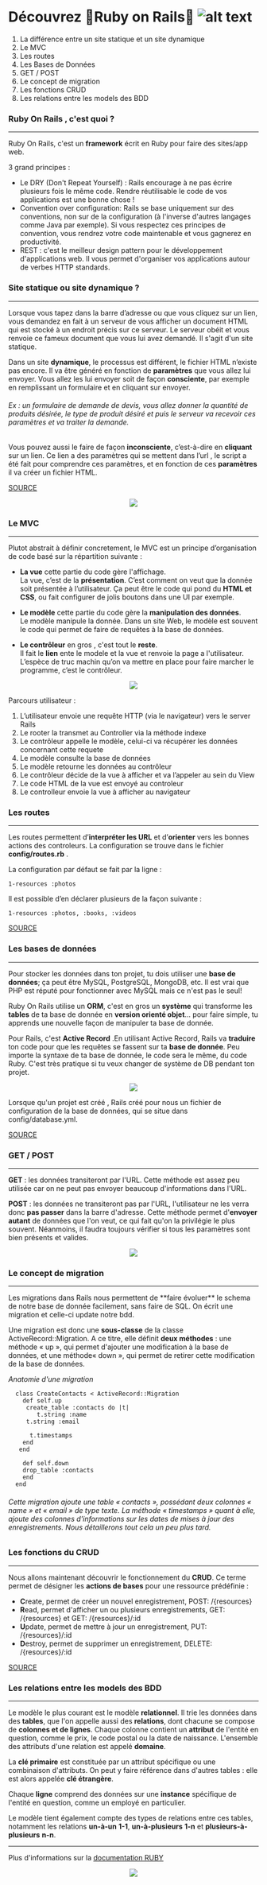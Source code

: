 # Découvrez :train:Ruby on Rails:train: ![alt text][logo]

 1. La différence entre un site statique et un site dynamique
 2. Le MVC
 3. Les routes
 4. Les Bases de Données
 5. GET / POST
 6. Le concept de migration
 7. Les fonctions CRUD
 8. Les relations entre les models des BDD

### Ruby On Rails , c'est quoi ? 
<hr>

Ruby On Rails, c'est un **framework** écrit en Ruby pour faire des sites/app web. 

3 grand principes : 

- Le DRY (Don't Repeat Yourself) : 
Rails encourage à ne pas écrire plusieurs fois le même code. Rendre réutilisable le code de vos applications est une bonne chose !
- Convention over configuration: 
Rails se base uniquement sur des conventions, non sur de la configuration (à l'inverse d'autres langages comme Java par exemple). Si vous respectez ces principes de convention, vous rendrez votre code maintenable et vous gagnerez en productivité.
- REST : 
c'est le meilleur design pattern pour le développement d'applications web. Il vous permet d'organiser vos applications autour de verbes HTTP standards.


### Site statique ou site dynamique ?
<hr>
 Lorsque vous tapez dans la barre d’adresse ou que vous cliquez sur un lien, vous demandez en fait à un serveur de vous afficher un document HTML qui est stocké à un endroit précis sur ce serveur. Le serveur obéit et vous renvoie ce fameux document que vous lui avez demandé. Il s'agit d'un site statique.


Dans un site **dynamique**, le processus est différent, le fichier HTML n’existe pas encore. Il va être généré en fonction de **paramètres** que vous allez lui envoyer.
Vous allez les lui envoyer soit de façon **consciente**, par exemple en remplissant un formulaire et en cliquant sur envoyer. 
    
###### *Ex :  un formulaire de demande de devis, vous allez donner la quantité de produits désirée, le type de produit désiré et puis le serveur va recevoir ces paramètres et va traiter la demande.*

Vous pouvez aussi le faire de façon **inconsciente**, c’est-à-dire en **cliquant** sur un lien. Ce lien a des paramètres qui se mettent dans l’url , le script a été fait pour comprendre ces paramètres,  et en fonction de ces **paramètres** il va créer un fichier HTML.

<a href="https://business-antidote.com/difference-entre-site-statique-et-site-dynamique/">SOURCE</a>

<p align="center">
    <img src="https://www.pluralsight.com/content/pluralsight/en/blog/creative-professional/sta/static-dynamic-websites-theres-difference/_jcr_content/main/hero_blog_block/image-res.img.jpg/1446605940972.jpg" target="_blank">
</p>


### Le MVC
<hr>
<p> Plutot abstrait à définir concretement, le MVC est un principe d’organisation de code basé sur la répartition suivante : <p>
    
- **La vue** cette partie du code gère l'affichage.     
La vue, c’est de la **présentation**. C’est comment on veut que la donnée soit présentée à l’utilisateur. Ça peut être le code qui pond du **HTML et CSS**, ou fait configurer de jolis boutons dans une UI par exemple.    

- **Le modèle** cette partie du code gère la **manipulation des données**.  
Le modèle manipule la donnée. Dans un site Web, le modèle est souvent le code qui permet de faire de requêtes à la base de données.   

- **Le contrôleur** en gros , c'est tout le **reste**.     
Il fait le **lien** ente le modele et la vue et renvoie la page a l'utilisateur. L’espèce de truc machin qu’on va mettre en place pour faire marcher le programme, c’est le contrôleur.  
<p>

<p align="center">
<img src= http://csharpcorner.mindcrackerinc.netdna-cdn.com/article/generate-a-controller-and-view-in-ruby-on-rails/Images/image001.jpg> 
</p>

Parcours utilisateur :

1. L’utilisateur envoie une requête HTTP (via le navigateur) vers le server Rails
2. Le rooter la transmet au Controller via la méthode indexe
3. Le contrôleur appelle le modèle, celui-ci va récupérer les données concernant cette requete
4. Le modèle consulte la base de données
5. Le modèle retourne les données au contrôleur
6. Le contrôleur décide de la vue à afficher et va l’appeler au sein du View
7. Le code HTML de la vue est envoyé au controleur
8. Le controlleur envoie la vue à afficher au navigateur

### Les routes 
<hr>

Les routes permettent d’**interpréter les URL** et d’**orienter** vers les bonnes actions des controleurs. La configuration se trouve dans le fichier **config/routes.rb** .

La configuration par défaut se fait par la ligne :

    1-resources :photos

Il est possible d’en déclarer plusieurs de la façon suivante :

    1-resources :photos, :books, :videos

<a href="https://www.sois-net.fr/routes-ruby-on-rails/">SOURCE </a>

### Les bases de données  
<hr>

Pour stocker les données dans ton projet, tu dois utiliser une **base de données**; ça peut être MySQL, PostgreSQL, MongoDB, etc. Il est vrai que PHP est réputé pour fonctionner avec MySQL mais ce n'est pas le seul!

Ruby On Rails utilise un **ORM**, c'est en gros un **système** qui transforme les **tables** de ta base de donnée en **version orienté objet**... pour faire simple, tu apprends une nouvelle façon de manipuler ta base de donnée. 


Pour Rails, c'est **Active Record** .En utilisant Active Record, Rails va **traduire** ton code pour que les requêtes se fassent sur ta **base de donnée**. Peu importe la syntaxe de ta base de donnée, le code sera le même, du code Ruby. C'est très pratique si tu veux changer de système de DB pendant ton projet.

<p align="center">
    <img src="http://www.ennder.fr/Documents/devs/support_de_cours_rails/images/orm.jpeg">
</p>

<p>Lorsque qu'un projet est créé , Rails créé pour nous un fichier de configuration de la base de données, qui se situe dans config/database.yml. </p>

<a href="http://v-dubois.developpez.com/ruby-on-rails/introduction/">SOURCE </a>
    
### GET / POST
<hr>

**GET** : les données transiteront par l'URL. Cette méthode est assez peu utilisée car on ne peut pas envoyer beaucoup d'informations dans l'URL.

**POST** : les données ne transiteront pas par l'URL, l'utilisateur ne les verra donc **pas passer** dans la barre d'adresse. Cette méthode permet d'**envoyer autant** de données que l'on veut, ce qui fait qu'on la privilégie le plus souvent. Néanmoins, il faudra toujours vérifier si tous les paramètres sont bien présents et valides. 
<p align="center">
    <img src="http://media.tumblr.com/tumblr_m6gb8lux6E1r731lp.png">
</p>

### Le concept de migration
<hr>
Les migrations dans Rails nous permettent de **faire évoluer** le schema de notre base de donnée facilement, sans faire de SQL. On écrit une migration et celle-ci update notre bdd.

Une migration est donc une **sous-classe** de la classe ActiveRecord::Migration. A ce titre, elle définit **deux méthodes** : une méthode « up », qui permet d'ajouter une modification à la base de données, et une méthode« down », qui permet de retirer cette modification de la base de données. 

*Anatomie d'une migration*

      class CreateContacts < ActiveRecord::Migration
        def self.up
         create_table :contacts do |t|
            t.string :name
         t.string :email

          t.timestamps
        end
       end

        def self.down
        drop_table :contacts
        end
      end
      
###### *Cette migration ajoute une table « contacts », possédant deux colonnes « name » et « email » de type texte. La méthode « timestamps » quant à elle, ajoute des colonnes d'informations sur les dates de mises à jour des enregistrements. Nous détaillerons tout cela un peu plus tard.*

### Les fonctions du CRUD
<hr>

Nous allons maintenant découvrir le fonctionnement du **CRUD**. Ce terme permet de désigner les **actions de bases** pour une ressource prédéfinie :

- **C**reate, permet de créer un nouvel enregistrement, POST: /{resources}
- **R**ead, permet d'afficher un ou plusieurs enregistrements, GET: /{resources} et GET: /{resources}/:id
- **U**pdate, permet de mettre à jour un enregistrement, PUT: /{resources}/:id
- **D**estroy, permet de supprimer un enregistrement, DELETE: /{resources}/:id

<a href="https://www.grafikart.fr/formations/ruby-on-rails/crud">SOURCE </a>

### Les relations entre les models des BDD
<hr>

Le modèle le plus courant est le modèle **relationnel**. Il trie les données dans des **tables**, que l'on appelle aussi des **relations**, dont chacune se compose de **colonnes et de lignes**. Chaque colonne contient un **attribut** de l'entité en question, comme le prix, le code postal ou la date de naissance. L'ensemble des attributs d'une relation est appelé **domaine**.   

La **clé primaire** est constituée par un attribut spécifique ou une combinaison d'attributs. On peut y faire référence dans d'autres tables : elle est alors appelée **clé étrangère**.

Chaque **ligne** comprend des données sur une **instance** spécifique de l'entité en question, comme un employé en particulier.

Le modèle tient également compte des types de relations entre ces tables, notamment les relations **un-à-un** **1-1**, **un-à-plusieurs** **1-n** et **plusieurs-à-plusieurs** **n-n**.

<hr> 
Plus d'informations sur la <a href="http://guides.rubyonrails.org/routing.html#crud-verbs-and-actions">documentation RUBY</a> 

<p align="center">
    <img src="https://i.imgur.com/C0LaM1h.jpg">
</p>

[logo]: https://upload.wikimedia.org/wikipedia/commons/thumb/6/62/Ruby_On_Rails_Logo.svg/200px-Ruby_On_Rails_Logo.svg.png "Ruby On Rails"
